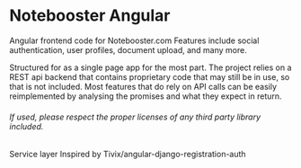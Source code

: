 # Notebooster Angular

Angular frontend code for Notebooster.com
Features include social authentication, user profiles, document upload, and many more.

Structured for as a single page app for the most part.
The project relies on a REST api backend that contains proprietary code that may still be in use, so that is not included. Most features that do rely on API calls can be easily reimplemented by analysing the promises and what they expect in return.



###### If used, please respect the proper licenses of any third party library included.

Service layer Inspired by Tivix/angular-django-registration-auth